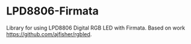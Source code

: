 LPD8806-Firmata
===============

Library for using LPD8806 Digital RGB LED with Firmata. Based on work https://github.com/ajfisher/rgbled.
